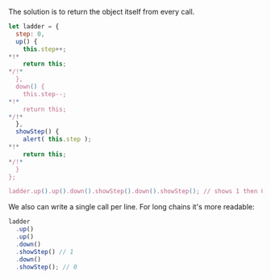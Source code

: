 The solution is to return the object itself from every call.

```js run demo
let ladder = {
  step: 0,
  up() {
    this.step++;
*!*
    return this;
*/!*
  },
  down() {
    this.step--;
*!*
    return this;
*/!*
  },
  showStep() {
    alert( this.step );
*!*
    return this;
*/!*
  }
};

ladder.up().up().down().showStep().down().showStep(); // shows 1 then 0
```

We also can write a single call per line. For long chains it's more readable:

```js
ladder
  .up()
  .up()
  .down()
  .showStep() // 1
  .down()
  .showStep(); // 0
```